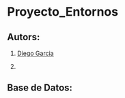 # Proyecto_Entornos
 ## Autors:

 1. [Diego Garcia](https://github.com/DAlejandroGB)

 2. 

## Base de Datos:
